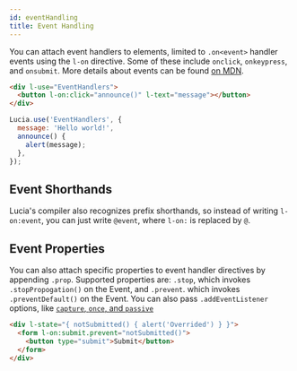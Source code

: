 ```yaml
---
id: eventHandling
title: Event Handling
---
```


You can attach event handlers to elements, limited to `.on<event>` handler events using the `l-on` directive. Some of these include `onclick`, `onkeypress`, and `onsubmit`. More details about events can be found [on MDN](https://developer.mozilla.org/en-US/docs/Web/Guide/Events/Event_handlers).

```html
<div l-use="EventHandlers">
  <button l-on:click="announce()" l-text="message"></button>
</div>
```

```javascript
Lucia.use('EventHandlers', {
  message: 'Hello world!',
  announce() {
    alert(message);
  },
});
```

## Event Shorthands

Lucia's compiler also recognizes prefix shorthands, so instead of writing `l-on:event`, you can just write `@event`, where `l-on:` is replaced by `@`.

## Event Properties

You can also attach specific properties to event handler directives by appending `.prop`. Supported properties are: `.stop`, which invokes `.stopPropogation()` on the Event, and `.prevent`. which invokes `.preventDefault()` on the Event. You can also pass `.addEventListener` options, like [`capture`, `once`, and `passive`](https://developer.mozilla.org/en-US/docs/Web/API/EventTarget/addEventListener)

```html
<div l-state="{ notSubmitted() { alert('Overrided') } }">
  <form l-on:submit.prevent="notSubmitted()">
    <button type="submit">Submit</button>
  </form>
</div>
```
